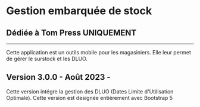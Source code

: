 # Gestion embarquée de stock
## Dédiée à Tom Press UNIQUEMENT
---
Cette application est un outils mobile pour les magasiniers.
Elle leur permet de gérer le surstock et les DLUO.

## Version 3.0.0 - Août 2023 -
Cette version intégre la gestion des DLUO (Dates Limite d'Utilisation Optimale).
Cette version est designée entièrement avec Bootstrap 5

